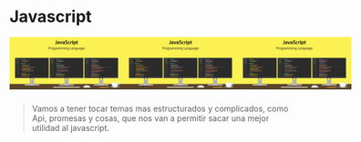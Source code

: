 # Javascript 

<div style="display: flex; justify-content: space-evenly; margin-bottom: 25px;">
  <img src="img/js.jpg" width=200px>
  <img src="img/js.jpg" width=200px>
  <img src="img/js.jpg" width=200px>
</div>

> Vamos a tener tocar temas mas estructurados y complicados, como Api, promesas y cosas, que nos van a permitir sacar una mejor utilidad al javascript.


